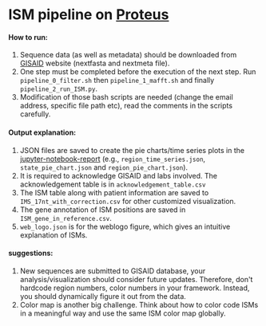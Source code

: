 # ISM pipeline on [Proteus](https://proteusmaster.urcf.drexel.edu/urcfwiki/index.php/Main_Page)

#### How to run:
1. Sequence data (as well as metadata) should be downloaded from [GISAID](https://www.gisaid.org/) website (nextfasta and nextmeta file).
2. One step must be completed before the execution of the next step. Run `pipeline_0_filter.sh` then `pipeline_1_mafft.sh` and finally `pipeline_2_run_ISM.py`.
3. Modification of those bash scripts are needed (change the email address, specific file path etc), read the comments in the scripts carefully.

#### Output explanation:
1. JSON files are saved to create the pie charts/time series plots in the [jupyter-notebook-report](https://github.com/EESI/ISM/blob/master/ISM-report-20200515-with_error_correction.ipynb) (e.g., `region_time_series.json`, `state_pie_chart.json` and `region_pie_chart.json`).
2. It is required to acknowledge GISAID and labs involved. The acknowledgement table is in `acknowledgement_table.csv`
3. The ISM table along with patient information are saved to `IMS_17nt_with_correction.csv` for other customized visualization.
4. The gene annotation of ISM positions are saved in `ISM_gene_in_reference.csv`.
5. `web_logo.json` is for the weblogo figure, which gives an intuitive explanation of ISMs.

#### suggestions:
1. New sequences are submitted to GISAID database, your analysis/visualization should consider future updates. Therefore, don't hardcode region numbers, color numbers in your framework. Instead, you should dynamically figure it out from the data.
2. Color map is another big challenge. Think about how to color code ISMs in a meaningful way and use the same ISM color map globally.

